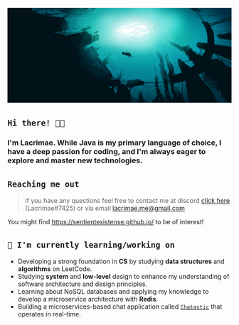 [![alt text](assets/104972678_p13.jpg)](https://sentientexistense.github.io/)

## `Hi there! 👋🏻`

### I'm Lacrimae. While Java is my primary language of choice, I have a deep passion for coding, and I'm always eager to explore and master new technologies.

## `Reaching me out`

> If you have any questions feel free to contact me at
> discord [click here](https://discordapp.com/users/1076499602313838592) (Lacrimae#7425) or via
> email <a href="lacrimae.me@gmail.com" target="_blank">lacrimae.me@gmail.com</a><br>

You might find https://sentientexistense.github.io/ to be of interest!

## `🌱 I'm currently learning/working on`

- Developing a strong foundation in **CS** by studying **data structures** and **algorithms** on LeetCode.
- Studying **system** and **low-level** design to enhance my understanding of software architecture and design
  principles.
- Learning about NoSQL databases and applying my knowledge to develop a microservice architecture with **Redis**.
- Building a microservices-based chat application
  called [`Chatastic`](https://github.com/stars/sentientexistense/lists/chatastic) that operates in real-time.

